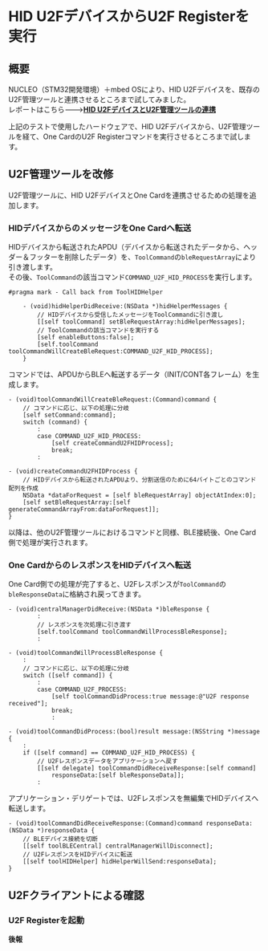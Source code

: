 # HID U2FデバイスからU2F Registerを実行

## 概要

NUCLEO（STM32開発環境）＋mbed OSにより、HID U2Fデバイスを、既存のU2F管理ツールと連携させるところまで試してみました。<br>
レポートはこちら---><b>[HID U2FデバイスとU2F管理ツールの連携](NUCLEO_HID_U2FMNT.md)</b>

上記のテストで使用したハードウェアで、HID U2Fデバイスから、U2F管理ツールを経て、One CardのU2F Registerコマンドを実行させるところまで試します。

## U2F管理ツールを改修

U2F管理ツールに、HID U2FデバイスとOne Cardを連携させるための処理を追加します。

### HIDデバイスからのメッセージをOne Cardへ転送

HIDデバイスから転送されたAPDU（デバイスから転送されたデータから、ヘッダー＆フッターを削除したデータ）を、`ToolCommand`の`bleRequestArray`により引き渡します。<br>
その後、`ToolCommand`の該当コマンド`COMMAND_U2F_HID_PROCESS`を実行します。

```
#pragma mark - Call back from ToolHIDHelper

    - (void)hidHelperDidReceive:(NSData *)hidHelperMessages {
        // HIDデバイスから受信したメッセージをToolCommandに引き渡し
        [[self toolCommand] setBleRequestArray:hidHelperMessages];
        // ToolCommandの該当コマンドを実行する
        [self enableButtons:false];
        [self.toolCommand toolCommandWillCreateBleRequest:COMMAND_U2F_HID_PROCESS];
    }
```

コマンドでは、APDUからBLEへ転送するデータ（INIT/CONT各フレーム）を生成します。

```
- (void)toolCommandWillCreateBleRequest:(Command)command {
    // コマンドに応じ、以下の処理に分岐
    [self setCommand:command];
    switch (command) {
        :
        case COMMAND_U2F_HID_PROCESS:
            [self createCommandU2FHIDProcess];
            break;
        :

- (void)createCommandU2FHIDProcess {
    // HIDデバイスから転送されたAPDUより、分割送信のために64バイトごとのコマンド配列を作成
    NSData *dataForRequest = [self bleRequestArray] objectAtIndex:0];
    [self setBleRequestArray:[self generateCommandArrayFrom:dataForRequest]];
}
```
以降は、他のU2F管理ツールにおけるコマンドと同様、BLE接続後、One Card側で処理が実行されます。

### One CardからのレスポンスをHIDデバイスへ転送

One Card側での処理が完了すると、U2Fレスポンスが`ToolCommand`の`bleResponseData`に格納され戻ってきます。

```
- (void)centralManagerDidReceive:(NSData *)bleResponse {
        :
        // レスポンスを次処理に引き渡す
        [self.toolCommand toolCommandWillProcessBleResponse];
        :

- (void)toolCommandWillProcessBleResponse {
    :
    // コマンドに応じ、以下の処理に分岐
    switch ([self command]) {
        :
        case COMMAND_U2F_PROCESS:
            [self toolCommandDidProcess:true message:@"U2F response received"];
            break;
            :

- (void)toolCommandDidProcess:(bool)result message:(NSString *)message {
    :
    if ([self command] == COMMAND_U2F_HID_PROCESS) {
        // U2Fレスポンスデータをアプリケーションへ戻す
        [[self delegate] toolCommandDidReceiveResponse:[self command]
            responseData:[self bleResponseData]];
        :
```

アプリケーション・デリゲートでは、U2Fレスポンスを無編集でHIDデバイスへ転送します。


```
- (void)toolCommandDidReceiveResponse:(Command)command responseData:(NSData *)responseData {
    // BLEデバイス接続を切断
    [[self toolBLECentral] centralManagerWillDisconnect];
    // U2FレスポンスをHIDデバイスに転送
    [[self toolHIDHelper] hidHelperWillSend:responseData];
}
```

## U2Fクライアントによる確認

### U2F Registerを起動

<b>後報</b>
